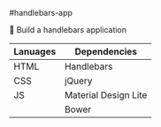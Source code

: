 #handlebars-app

:musical_keyboard: Build a handlebars application

| Lanuages     | Dependencies         | 
| ------------ | -------------------- |
| HTML 		   | Handlebars           |
| CSS 		   | jQuery               |
| JS           | Material Design Lite |
|              | Bower                |




